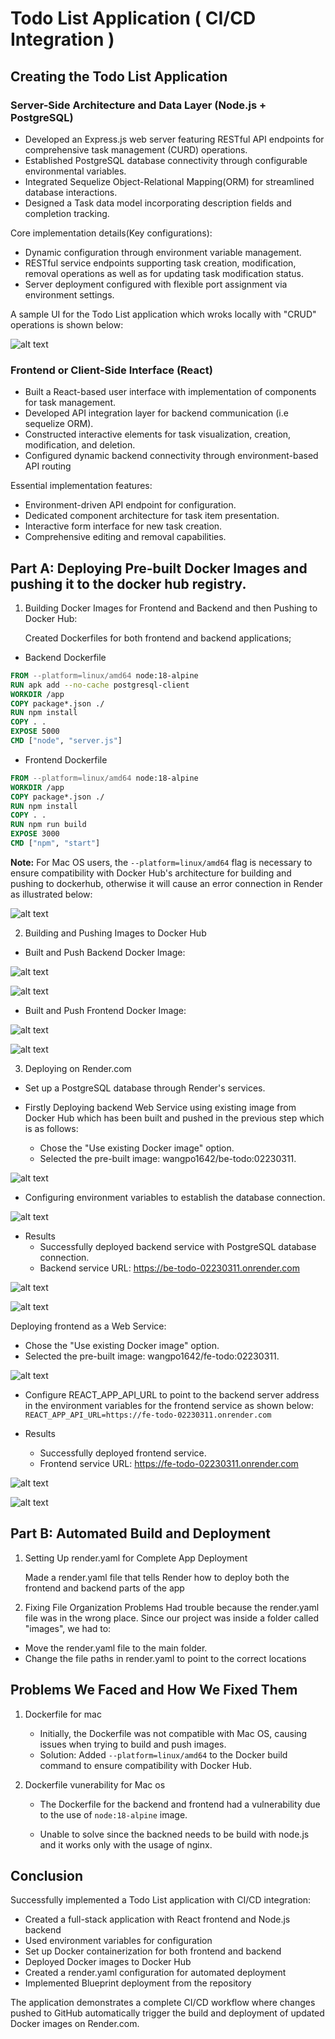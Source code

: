 # Todo List Application ( CI/CD Integration )
## Creating the Todo List Application

### Server-Side Architecture and Data Layer (Node.js + PostgreSQL)

- Developed an Express.js web server featuring RESTful API endpoints for comprehensive task  management (CURD) operations.
- Established PostgreSQL database connectivity through configurable environmental variables.
- Integrated Sequelize Object-Relational Mapping(ORM) for streamlined database interactions. 
- Designed a Task data model incorporating description fields and completion tracking.

Core implementation details(Key configurations):

- Dynamic configuration through environment variable management.
- RESTful service endpoints supporting task creation, modification, removal operations as well as for updating task modification status.
- Server deployment configured with flexible port assignment via environment settings. 

A sample UI for the Todo List application which wroks locally with "CRUD" operations is shown below:

![alt text](images/smaple-repredentation-todo-ui.png)

### Frontend or Client-Side Interface (React)

- Built a React-based user interface with implementation of components for task management.
- Developed API integration layer for backend communication (i.e sequelize ORM).
- Constructed interactive elements for task visualization, creation, modification, and deletion. 
- Configured dynamic backend connectivity through environment-based API routing

Essential implementation features:

- Environment-driven API endpoint for configuration.
- Dedicated component architecture for task item presentation. 
- Interactive form interface for new task creation.
- Comprehensive editing and removal capabilities.

## Part A: Deploying Pre-built Docker Images and pushing it to the docker hub registry.
1. Building Docker Images for Frontend and Backend and then Pushing to Docker Hub:

    Created Dockerfiles for both frontend and backend applications;
- Backend Dockerfile

```dockerfile 
FROM --platform=linux/amd64 node:18-alpine
RUN apk add --no-cache postgresql-client
WORKDIR /app
COPY package*.json ./
RUN npm install
COPY . .
EXPOSE 5000
CMD ["node", "server.js"]
```
- Frontend Dockerfile

```dockerfile
FROM --platform=linux/amd64 node:18-alpine
WORKDIR /app
COPY package*.json ./
RUN npm install
COPY . .
RUN npm run build
EXPOSE 3000
CMD ["npm", "start"]
```

**Note:** For Mac OS users, the `--platform=linux/amd64` flag is necessary to ensure compatibility with Docker Hub's architecture for building and pushing to dockerhub, otherwise it will cause an error connection in Render as illustrated below:

![alt text](<images/error(Without using amd64 linux).png>)

2. Building and Pushing Images to Docker Hub

- Built and Push Backend Docker Image:

![alt text](images/dockerbuild-be-todo.png)

![alt text](images/DockerPush-be-todo.png)

- Built and Push Frontend Docker Image:

![alt text](images/Dockerbuild-fe-todo.png)

![alt text](images/DockerPush-fe-todo.png)

3. Deploying on Render.com

- Set up a PostgreSQL database through Render's services.

- Firstly Deploying backend Web Service using existing image from Docker Hub which has been built and pushed in the previous step which is as follows:

  - Chose the "Use existing Docker image" option.
  - Selected the pre-built image: wangpo1642/be-todo:02230311.

![alt text](images/existingimage-be-todo.png)

- Configuring environment variables to establish the database connection.

![alt text](images/environmental-variables.png)

- Results
  - Successfully deployed backend service with PostgreSQL database connection.
  - Backend service URL: https://be-todo-02230311.onrender.com

![alt text](images/Result-be-todo(live).png)

![alt text](images/be-todo-live2.png)

Deploying frontend as a Web Service:

- Chose the "Use existing Docker image" option.
- Selected the pre-built image: wangpo1642/fe-todo:02230311.

![alt text](images/existingimage-fe-feto.png)

- Configure REACT_APP_API_URL to point to the backend server address in the environment variables for the frontend service as shown below:
```REACT_APP_API_URL=https://fe-todo-02230311.onrender.com```

- Results
  - Successfully deployed frontend service.
  - Frontend service URL: https://fe-todo-02230311.onrender.com 

![alt text](images/Result-fe-todo(live).png)

![alt text](images/live-frontend.png)

## Part B: Automated Build and Deployment

1. Setting Up render.yaml for Complete App Deployment

    Made a render.yaml file that tells Render how to deploy both the frontend and backend parts of the app

2. Fixing File Organization Problems Had trouble because the render.yaml file was in the wrong place. Since our project was inside a folder called "images", we had to:

- Move the render.yaml file to the main folder. 
- Change the file paths in render.yaml to point to the correct locations

## Problems We Faced and How We Fixed Them

1. Dockerfile for mac 
   - Initially, the Dockerfile was not compatible with Mac OS, causing issues when trying to build and push images.
   - Solution: Added `--platform=linux/amd64` to the Docker build command to ensure compatibility with Docker Hub.

2. Dockerfile vunerability for Mac os
   - The Dockerfile for the backend and frontend had a vulnerability due to the use of `node:18-alpine` image.

   - Unable to solve since the backned needs to be build with node.js and it works only with the usage of nginx.

## Conclusion

Successfully implemented a Todo List application with CI/CD integration:

- Created a full-stack application with React frontend and Node.js backend
- Used environment variables for configuration
- Set up Docker containerization for both frontend and backend
- Deployed Docker images to Docker Hub
- Created a render.yaml configuration for automated deployment
- Implemented Blueprint deployment from the repository

The application demonstrates a complete CI/CD workflow where changes pushed to GitHub automatically trigger the build and deployment of updated Docker images on Render.com.
